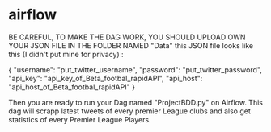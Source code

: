 # airflow
BE CAREFUL, TO MAKE THE DAG WORK, YOU SHOULD UPLOAD OWN YOUR JSON FILE IN THE FOLDER NAMED "Data" 
this JSON file looks like this (I didn't put mine for privacy) : 

{
  "username": "put_twitter_username",
  "password": "put_twitter_password",
  "api_key": "api_key_of_Beta_footbal_rapidAPI",
  "api_host": "api_host_of_Beta_footbal_rapidAPI"
}


Then you are ready to run your Dag named "ProjectBDD.py" on Airflow.
This dag will scrapp latest tweets of every premier League clubs and also get statistics of every Premier League Players.
